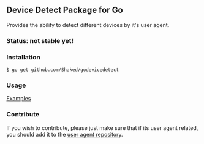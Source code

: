## Device Detect Package for Go

Provides the ability to detect different devices by it's user agent.

### Status: not stable yet!

### Installation

```
$ go get github.com/Shaked/godevicedetect
```

### Usage

[Examples](/example)

### Contribute

If you wish to contribute, please just make sure that if its user agent related, you should add it to the [user agent repository](https://github.com/Shaked/user-agents).
